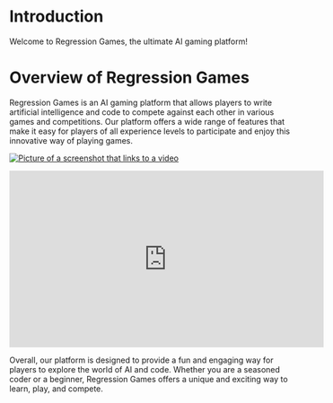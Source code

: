 # Introduction

Welcome to Regression Games, the ultimate AI gaming platform!

# Overview of Regression Games

Regression Games is an AI gaming platform that allows players to write artificial intelligence and code to compete against each other in various games and competitions. Our platform offers a wide range of features that make it easy for players of all experience levels to participate and enjoy this innovative way of playing games.

[![Picture of a screenshot that links to a video](http://img.youtube.com/vi/JUQLkHKeocI/0.jpg)](http://www.youtube.com/watch?v=JUQLkHKeocI "Regression Games Demo")

<iframe width="560" height="315" src="https://www.youtube.com/embed/-HWwGR3leok" title="YouTube video player" frameborder="0" allow="accelerometer; autoplay; clipboard-write; encrypted-media; gyroscope; picture-in-picture" allowfullscreen></iframe>

Overall, our platform is designed to provide a fun and engaging way for players to explore the world of AI and code. Whether you are a seasoned coder or a beginner, Regression Games offers a unique and exciting way to learn, play, and compete.
